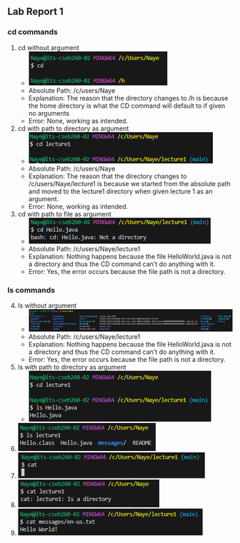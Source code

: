 ## Lab Report 1
### cd commands
1. cd without argument
	* ![Image](Ex1.PNG)
	* Absolute Path: /c/users/Naye
	* Explanation: The reason that the directory changes to /h is because the home directory is what the CD command will default to if given no arguments  
	* Error: None, working as intended. 
2. cd with path to directory as argument
	* ![Image](Ex2.PNG)
	* Absolute Path: /c/users/Naye
	* Explanation: The reason that the directory changes to /c/users/Naye/lecture1 is because we started from the absolute path and moved to the lecture1 directory when given lecture 1 as an argument.
 	* Error: None, working as intended.
3. cd with path to file as argument
	* ![Image](Ex3.PNG)
	* Absolute Path: /c/users/Naye/lecture1
	* Explanation: Nothing happens because the file HelloWorld.java is not a directory and thus the CD command can't do anything with it. 
	* Error: Yes, the error occurs because the file path is not a directory.

### ls commands
4. ls without argument 
	* ![Image](Ex4.PNG)
	* Absolute Path: /c/users/Naye/lecture1
	* Explanation: Nothing happens because the file HelloWorld.java is not a directory and thus the CD command can't do anything with it. 
	* Error: Yes, the error occurs because the file path is not a directory. 
5. ls with path to directory as argument
	* ![Image](Ex5.PNG)
6. ![Image](Ex6.PNG)
7. ![Image](Ex7.PNG)
8. ![Image](Ex8.PNG)
9. ![Image](Ex9.PNG)
